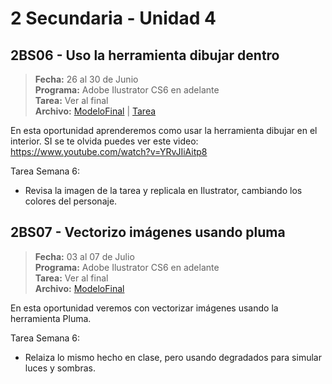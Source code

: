 # 2 Secundaria - Unidad 4

## 2BS06 - Uso la herramienta dibujar dentro

> **Fecha:** 26 al 30 de Junio<br> **Programa:** Adobe Ilustrator CS6 en adelante<br> **Tarea:** Ver al final<br> **Archivo:** [ModeloFinal](https://github.com/israelcueva/colegio-docs/blob/266bd772153e225878c750122c6b5743d5396772/docs/2-secundaria/archivos/Unidad4/2SEC-2BS06-DIBUJAR-DENTRO.jpeg ':include :type=code') | [Tarea](https://github.com/israelcueva/colegio-docs/blob/266bd772153e225878c750122c6b5743d5396772/docs/2-secundaria/archivos/Unidad4/2SEC-2BS06-DIBUJAR-DENTRO-TAREA.jpeg)

En esta oportunidad aprenderemos como usar la herramienta dibujar en el interior. SI se te olvida puedes ver este video: https://www.youtube.com/watch?v=YRvJIiAitp8

Tarea Semana 6:

- Revisa la imagen de la tarea y replicala en Ilustrator, cambiando los colores del personaje.

<div class="currentTheme">

## 2BS07 - Vectorizo imágenes usando pluma

> **Fecha:** 03 al 07 de Julio<br> **Programa:** Adobe Ilustrator CS6 en adelante<br> **Tarea:** Ver al final<br> **Archivo:** [ModeloFinal](https://github.com/israelcueva/colegio-docs/blob/2e32d3b4a7923ee1a0235cec09c58c52aafbb424/docs/2-secundaria/archivos/Unidad4/2B-S07-VECTORIZAR-TIGRE.png ':include :type=code')

En esta oportunidad veremos con vectorizar imágenes usando la herramienta Pluma.

Tarea Semana 6:

- Relaiza lo mismo hecho en clase, pero usando degradados para simular luces y sombras.

</div>